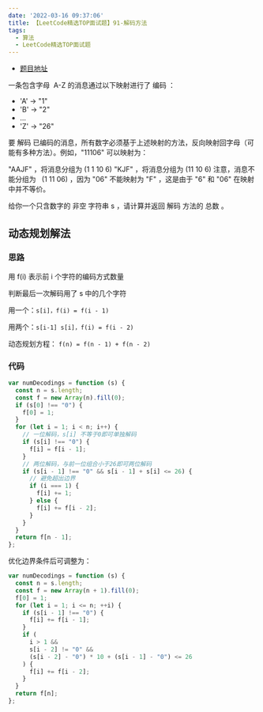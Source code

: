 ```yaml
---
date: '2022-03-16 09:37:06'
title: 【LeetCode精选TOP面试题】91-解码方法
tags:
  - 算法
  - LeetCode精选TOP面试题
---
```


- [题目地址](https://leetcode.com/problems/decode-ways/description/)

一条包含字母  A-Z 的消息通过以下映射进行了 编码 ：

- 'A' -> "1"
- 'B' -> "2"
- ...
- 'Z' -> "26"

要 解码 已编码的消息，所有数字必须基于上述映射的方法，反向映射回字母（可能有多种方法）。例如，"11106" 可以映射为：

"AAJF" ，将消息分组为 (1 1 10 6)
"KJF" ，将消息分组为 (11 10 6)
注意，消息不能分组为   (1 11 06) ，因为 "06" 不能映射为 "F" ，这是由于 "6" 和 "06" 在映射中并不等价。

给你一个只含数字的 非空 字符串 s ，请计算并返回 解码 方法的 总数 。

## 动态规划解法

### 思路

用 f(i) 表示前 i 个字符的编码方式数量

判断最后一次解码用了 s 中的几个字符

用一个：`s[i]，f(i) = f(i - 1)`

用两个：`s[i-1] s[i]，f(i) = f(i - 2)`

动态规划方程： `f(n) = f(n - 1) + f(n - 2)`

### 代码

```js
var numDecodings = function (s) {
  const n = s.length;
  const f = new Array(n).fill(0);
  if (s[0] !== "0") {
    f[0] = 1;
  }
  for (let i = 1; i < n; i++) {
    // 一位解码，s[i] 不等于0即可单独解码
    if (s[i] !== "0") {
      f[i] = f[i - 1];
    }
    // 两位解码，与前一位组合小于26即可两位解码
    if (s[i - 1] !== "0" && s[i - 1] + s[i] <= 26) {
      // 避免超出边界
      if (i === 1) {
        f[i] += 1;
      } else {
        f[i] += f[i - 2];
      }
    }
  }
  return f[n - 1];
};
```

优化边界条件后可调整为：

```js
var numDecodings = function (s) {
  const n = s.length;
  const f = new Array(n + 1).fill(0);
  f[0] = 1;
  for (let i = 1; i <= n; ++i) {
    if (s[i - 1] !== "0") {
      f[i] += f[i - 1];
    }
    if (
      i > 1 &&
      s[i - 2] != "0" &&
      (s[i - 2] - "0") * 10 + (s[i - 1] - "0") <= 26
    ) {
      f[i] += f[i - 2];
    }
  }
  return f[n];
};
```
